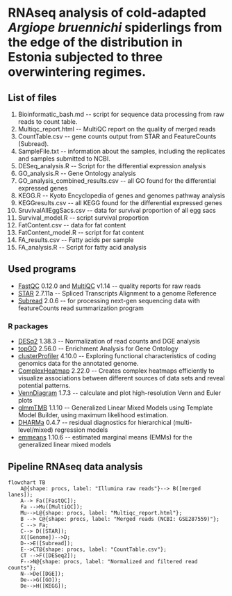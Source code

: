 # RNAseq analysis of cold-adapted _Argiope bruennichi_ spiderlings from the edge of the distribution in Estonia subjected to three overwintering regimes.

## List of files 

1. Bioinformatic_bash.md -- script for sequence data processing from raw reads to count table.
2. Multiqc_report.html -- MultiQC report on the quality of merged reads
3. CountTable.csv -- gene counts output from STAR and FeatureCounts (Subread).
4. SampleFile.txt -- information about the samples, including the replicates and samples submitted to NCBI.
5. DESeq_analysis.R -- Script for the differential expression analysis
6. GO_analysis.R -- Gene Ontology analysis
7. GO_analysis_combined_results.csv -- all GO found for the differential expressed genes
8. KEGG.R -- Kyoto Encyclopedia of genes and genomes pathway analysis
9. KEGGresults.csv -- all KEGG found for the differential expressed genes
10. SruvivalAllEggSacs.csv -- data for survival proportion of all egg sacs
11. Survival_model.R -- script survival proportion
12. FatContent.csv -- data for fat content
13. FatContent_model.R -- script for fat content 
14. FA_results.csv -- Fatty acids per sample 
15. FA_analysis.R -- Script for fatty acid analysis 

## Used programs 

- [FastQC](https://www.bioinformatics.babraham.ac.uk/projects/fastqc/) 0.12.0 and [MultiQC](https://github.com/MultiQC/MultiQC) v1.14 -- quality reports for raw reads
- [STAR](https://github.com/alexdobin/STAR) 2.7.11a -- Spliced Transcripts Alignment to a genome Reference
- [Subread](https://github.com/ShiLab-Bioinformatics/subread) 2.0.6 -- for processing next-gen sequencing data with featureCounts read summarization program

### R packages 
- [DESq2](https://genomebiology.biomedcentral.com/articles/10.1186/s13059-014-0550-8) 1.38.3 -- Normalization of read counts and DGE analysis
- [topGO](https://bioconductor.org/packages/release/bioc/html/topGO.html) 2.56.0 -- Enrichment Analysis for Gene Ontology
- [clusterProfiler](https://bioconductor.org/packages/release/bioc/html/clusterProfiler.html) 4.10.0 -- Exploring functional characteristics of coding genomics data for the annotated genome.
- [ComplexHeatmap](https://bioconductor.org/packages/release/bioc/html/ComplexHeatmap.html) 2.22.0 -- Creates complex heatmaps efficiently to visualize associations between different sources of data sets and reveal potential patterns.
- [VennDiagram](https://cran.r-project.org/web/packages/VennDiagram/index.html) 1.7.3 --  calculate and plot high-resolution Venn and Euler plots
- [glmmTMB](https://cran.r-project.org/web/packages/glmmTMB/index.html) 1.1.10 -- Generalized Linear Mixed Models using Template Model Builder, using maximum likelihood estimation. 
- [DHARMa](https://cran.r-project.org/web/packages/DHARMa/index.html) 0.4.7 -- residual diagnostics for hierarchical (multi-level/mixed) regression models
- [emmeans](https://cran.r-project.org/web/packages/emmeans/index.html) 1.10.6 -- estimated marginal means (EMMs) for the generalized linear mixed models

## Pipeline RNAseq data analysis

```mermaid
flowchart TB
    A@{shape: procs, label: "Illumina raw reads"}--> B([merged lanes]);
    A--> Fa([FastQC]);
    Fa -->Mu([MultiQC]);
    Mu-->L@{shape: procs, label: "Multiqc_report.html"};
    B --> C@{shape: procs, label: "Merged reads (NCBI: GSE287559)"};
    C --> Fa;
    C--> D([STAR]);
    X([Genome])-->D;
    D-->E([Subread]);
    E-->CT@{shape: procs, label: "CountTable.csv"};
    CT -->F([DESeq2]);
    F-->N@{shape: procs, label: "Normalized and filtered read counts"};
    N-->De([DGE]);
    De-->G([GO]);
    De-->H([KEGG]);    
```






